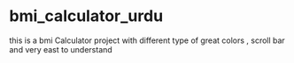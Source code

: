 # bmi_calculator_urdu
this is a bmi Calculator project with different type of great colors , scroll bar and very east to understand

